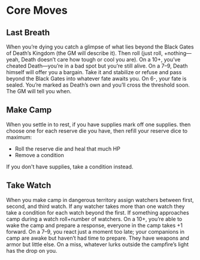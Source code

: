 # Core Moves

## Last Breath

When you’re dying you catch a glimpse of what lies beyond the Black Gates of
Death’s Kingdom (the GM will describe it). Then roll (just roll, +nothing—yeah,
Death doesn’t care how tough or cool you are). On a 10+, you’ve cheated
Death—you’re in a bad spot but you’re still alive. On a 7–9, Death himself will
offer you a bargain. Take it and stabilize or refuse and pass beyond the Black
Gates into whatever fate awaits you. On 6-, your fate is sealed. You’re marked
as Death’s own and you’ll cross the threshold soon. The GM will tell you when.

## Make Camp

When you settle in to rest, if you have supplies mark off one supplies. then
choose one for each reserve die you have, then refill your reserve dice to
maximum:

* Roll the reserve die and heal that much HP
* Remove a condition

If you don't have supplies, take a condition instead.

## Take Watch

When you make camp in dangerous territory assign watchers between first,
second, and third watch. If any watcher takes more than one watch they take a
condition for each watch beyond the first. If something approaches camp during
a watch roll+number of watchers. On a 10+, you’re able to wake the camp and
prepare a response, everyone in the camp takes +1 forward. On a 7–9, you react
just a moment too late; your companions in camp are awake but haven’t had time
to prepare. They have weapons and armor but little else. On a miss, whatever
lurks outside the campfire’s light has the drop on you.
